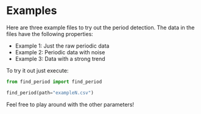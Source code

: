 # Examples

Here are three example files to try out the period detection.
The data in the files have the following properties:
- Example 1: Just the raw periodic data
- Example 2: Periodic data with noise
- Example 3: Data with a strong trend


To try it out just execute:
```Python
from find_period import find_period

find_period(path="exampleN.csv")
```
Feel free to play around with the other parameters!
